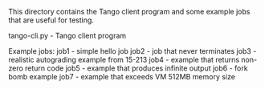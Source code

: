 This directory contains the Tango client program and some example jobs
that are useful for testing.

tango-cli.py - Tango client program

Example jobs:
job1 	  - simple hello job
job2 	  - job that never terminates
job3 	  - realistic autograding example from 15-213
job4 	  - example that returns non-zero return code
job5 	  - example that produces infinite output
job6	  - fork bomb example
job7      - example that exceeds VM 512MB memory size
